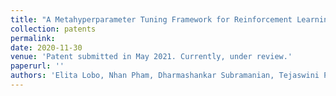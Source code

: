 ```yaml
---
title: "A Metahyperparameter Tuning Framework for Reinforcement Learning"
collection: patents
permalink: 
date: 2020-11-30
venue: 'Patent submitted in May 2021. Currently, under review.'
paperurl: ''
authors: 'Elita Lobo, Nhan Pham, Dharmashankar Subramanian, Tejaswini Pedapati'
---
```


